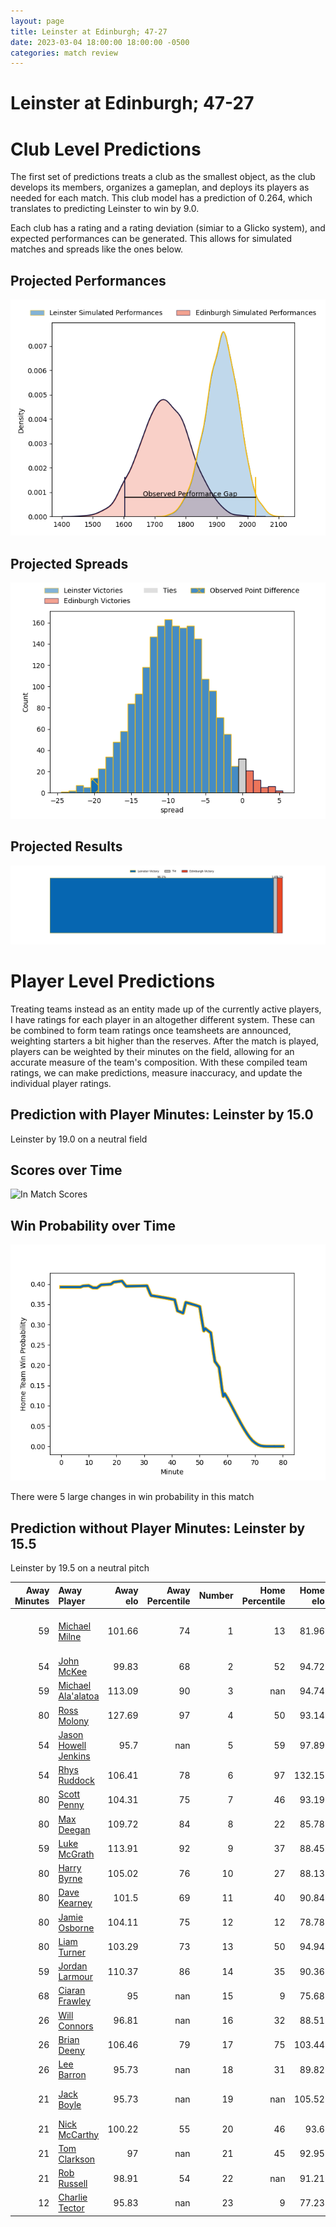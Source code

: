 ```yaml
---  
layout: page  
title: Leinster at Edinburgh; 47-27  
date: 2023-03-04 18:00:00 18:00:00 -0500  
categories: match review  
---
```

# Leinster at Edinburgh; 47-27

# Club Level Predictions


The first set of predictions treats a club as the smallest object, as the club develops its members, organizes a gameplan, and deploys its players as needed for each match. This club model has a prediction of 0.264, which translates to predicting Leinster to win by 9.0.

Each club has a rating and a rating deviation (simiar to a Glicko system), and expected performances can be generated. This allows for simulated matches and spreads like the ones below.
## Projected Performances


![Projected Performances](plots/performances_2023-03-04-Edinburgh-Leinster.png)
## Projected Spreads


![Projected Spreads](plots/spreads_2023-03-04-Edinburgh-Leinster.png)
## Projected Results


![Projected Results](plots/resultbar_2023-03-04-Edinburgh-Leinster.png)
# Player Level Predictions


Treating teams instead as an entity made up of the currently active players, I have ratings for each player in an altogether different system. These can be combined to form team ratings once teamsheets are announced, weighting starters a bit higher than the reserves. After the match is played, players can be weighted by their minutes on the field, allowing for an accurate measure of the team's composition. With these compiled team ratings, we can make predictions, measure inaccuracy, and update the individual player ratings.
## Prediction with Player Minutes: Leinster by 15.0


Leinster by 19.0 on a neutral field
## Scores over Time


![In Match Scores](plots/recap_scores_2023-03-04-Edinburgh-Leinster.png)
## Win Probability over Time


![In Match Predictions](plots/recap_prob_2023-03-04-Edinburgh-Leinster.png)

There were 5 large changes in win probability in this match
## Prediction without Player Minutes: Leinster by 15.5


Leinster by 19.5 on a neutral pitch



|   Away Minutes | Away Player                                                            |   Away elo |   Away Percentile |   Number |   Home Percentile |   Home elo | Home Player                                                                   |   Home Minutes |
|---------------:|:-----------------------------------------------------------------------|-----------:|------------------:|---------:|------------------:|-----------:|:------------------------------------------------------------------------------|---------------:|
|             59 | [Michael Milne](..//playerfiles//MichaelMilne_cleaned.md)              |     101.66 |                74 |        1 |                13 |      81.96 | [Abram Adrian Boan Venter](..//playerfiles//AbramAdrianBoanVenter_cleaned.md) |             70 |
|             54 | [John McKee](..//playerfiles//JohnMcKee_cleaned.md)                    |      99.83 |                68 |        2 |                52 |      94.72 | [Stuart McInally](..//playerfiles//StuartMcInally_cleaned.md)                 |             52 |
|             59 | [Michael Ala'alatoa](..//playerfiles//MichaelAla'alatoa_cleaned.md)    |     113.09 |                90 |        3 |               nan |      94.74 | [Lee-Roy Atalifo](..//playerfiles//Lee-RoyAtalifo_cleaned.md)                 |             52 |
|             80 | [Ross Molony](..//playerfiles//RossMolony_cleaned.md)                  |     127.69 |                97 |        4 |                50 |      93.14 | [Marshall Sykes](..//playerfiles//MarshallSykes_cleaned.md)                   |             58 |
|             54 | [Jason Howell Jenkins](..//playerfiles//JasonHowellJenkins_cleaned.md) |      95.7  |               nan |        5 |                59 |      97.89 | [Sam Skinner](..//playerfiles//SamSkinner_cleaned.md)                         |             80 |
|             54 | [Rhys Ruddock](..//playerfiles//RhysRuddock_cleaned.md)                |     106.41 |                78 |        6 |                97 |     132.15 | [Luke Crosbie](..//playerfiles//LukeCrosbie_cleaned.md)                       |             80 |
|             80 | [Scott Penny](..//playerfiles//ScottPenny_cleaned.md)                  |     104.31 |                75 |        7 |                46 |      93.19 | [Hamish Watson](..//playerfiles//HamishWatson_cleaned.md)                     |             80 |
|             80 | [Max Deegan](..//playerfiles//MaxDeegan_cleaned.md)                    |     109.72 |                84 |        8 |                22 |      85.78 | [Viliame Mata](..//playerfiles//ViliameMata_cleaned.md)                       |             70 |
|             59 | [Luke McGrath](..//playerfiles//LukeMcGrath_cleaned.md)                |     113.91 |                92 |        9 |                37 |      88.45 | [Ben Vellacott](..//playerfiles//BenVellacott_cleaned.md)                     |             60 |
|             80 | [Harry Byrne](..//playerfiles//HarryByrne_cleaned.md)                  |     105.02 |                76 |       10 |                27 |      88.13 | [Charlie Savala](..//playerfiles//CharlieSavala_cleaned.md)                   |             80 |
|             80 | [Dave Kearney](..//playerfiles//DaveKearney_cleaned.md)                |     101.5  |                69 |       11 |                40 |      90.84 | [Wes Goosen](..//playerfiles//WesGoosen_cleaned.md)                           |             32 |
|             80 | [Jamie Osborne](..//playerfiles//JamieOsborne_cleaned.md)              |     104.11 |                75 |       12 |                12 |      78.78 | [James Lang](..//playerfiles//JamesLang_cleaned.md)                           |             80 |
|             80 | [Liam Turner](..//playerfiles//LiamTurner_cleaned.md)                  |     103.29 |                73 |       13 |                50 |      94.94 | [Mark Bennett](..//playerfiles//MarkBennett_cleaned.md)                       |             80 |
|             59 | [Jordan Larmour](..//playerfiles//JordanLarmour_cleaned.md)            |     110.37 |                86 |       14 |                35 |      90.36 | [Damien Hoyland](..//playerfiles//DamienHoyland_cleaned.md)                   |             80 |
|             68 | [Ciaran Frawley](..//playerfiles//CiaranFrawley_cleaned.md)            |      95    |               nan |       15 |                 9 |      75.68 | [Emiliano Boffelli](..//playerfiles//EmilianoBoffelli_cleaned.md)             |             70 |
|             26 | [Will Connors](..//playerfiles//WillConnors_cleaned.md)                |      96.81 |               nan |       16 |                32 |      88.51 | [Chris Dean](..//playerfiles//ChrisDean_cleaned.md)                           |             48 |
|             26 | [Brian Deeny](..//playerfiles//BrianDeeny_cleaned.md)                  |     106.46 |                79 |       17 |                75 |     103.44 | [David Cherry](..//playerfiles//DavidCherry_cleaned.md)                       |             28 |
|             26 | [Lee Barron](..//playerfiles//LeeBarron_cleaned.md)                    |      95.73 |               nan |       18 |                31 |      89.82 | [Jamie Hodgson](..//playerfiles//JamieHodgson_cleaned.md)                     |             22 |
|             21 | [Jack Boyle](..//playerfiles//JackBoyle_cleaned.md)                    |      95.73 |               nan |       19 |               nan |     105.52 | [Elliot Millar-Mills](..//playerfiles//ElliotMillar-Mills_cleaned.md)         |             28 |
|             21 | [Nick McCarthy](..//playerfiles//NickMcCarthy_cleaned.md)              |     100.22 |                55 |       20 |                46 |      93.6  | [Charlie Shiel](..//playerfiles//CharlieShiel_cleaned.md)                     |             20 |
|             21 | [Tom Clarkson](..//playerfiles//TomClarkson_cleaned.md)                |      97    |               nan |       21 |                45 |      92.95 | [Nick Haining](..//playerfiles//NickHaining_cleaned.md)                       |             10 |
|             21 | [Rob Russell](..//playerfiles//RobRussell_cleaned.md)                  |      98.91 |                54 |       22 |               nan |      91.21 | [Jaco van der Walt](..//playerfiles//JacovanderWalt_cleaned.md)               |             10 |
|             12 | [Charlie Tector](..//playerfiles//CharlieTector_cleaned.md)            |      95.83 |               nan |       23 |                 9 |      77.23 | [Jamie Jack](..//playerfiles//JamieJack_cleaned.md)                           |             10 |

